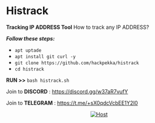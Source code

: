 # Histrack 
**Tracking IP ADDRESS Tool**
How to track any IP ADDRESS?

***Follow these steps:***

* `apt uptade`
* `apt install git curl -y`
* `git clone https://github.com/hackpekka/histrack`
* `cd histrack`

**RUN >>** `bash histrack.sh`

Join to **DISCORD**  : https://discord.gg/w37aR7vufY

Join to **TELEGRAM** : https://t.me/+sX0qdcVcbEE1Y2I0

<p align="center">
<a href="#"><img title="Host" 
src="">
